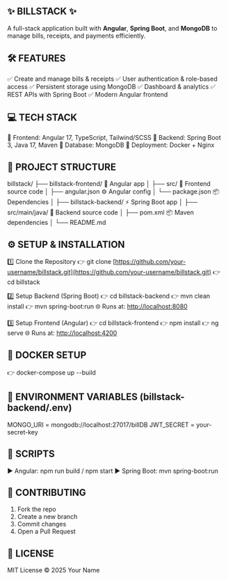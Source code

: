 ## ✨ BILLSTACK ✨

A full-stack application built with **Angular**, **Spring Boot**, and **MongoDB** to manage bills, receipts, and payments efficiently.

## 🛠 FEATURES

✅ Create and manage bills & receipts
✅ User authentication & role-based access
✅ Persistent storage using MongoDB
✅ Dashboard & analytics
✅ REST APIs with Spring Boot
✅ Modern Angular frontend

## 💻 TECH STACK

🔹 Frontend: Angular 17, TypeScript, Tailwind/SCSS
🔹 Backend: Spring Boot 3, Java 17, Maven
🔹 Database: MongoDB
🔹 Deployment: Docker + Nginx

## 📂 PROJECT STRUCTURE

billstack/
├── billstack-frontend/   🎨 Angular app
│   ├── src/              📂 Frontend source code
│   ├── angular.json      ⚙️ Angular config
│   └── package.json      📦 Dependencies
│
├── billstack-backend/    ⚡ Spring Boot app
│   ├── src/main/java/    📂 Backend source code
│   ├── pom.xml           📦 Maven dependencies
│
└── README.md

## ⚙️ SETUP & INSTALLATION

1️⃣ Clone the Repository
👉 git clone [https://github.com/your-username/billstack.git](https://github.com/your-username/billstack.git)
👉 cd billstack

2️⃣ Setup Backend (Spring Boot)
👉 cd billstack-backend
👉 mvn clean install
👉 mvn spring-boot\:run
🌐 Runs at: [http://localhost:8080](http://localhost:8080)

3️⃣ Setup Frontend (Angular)
👉 cd billstack-frontend
👉 npm install
👉 ng serve
🌐 Runs at: [http://localhost:4200](http://localhost:4200)

## 🐳 DOCKER SETUP

👉 docker-compose up --build

## 🔐 ENVIRONMENT VARIABLES (billstack-backend/.env)

MONGO\_URI = mongodb://localhost:27017/billDB
JWT\_SECRET = your-secret-key

## 📜 SCRIPTS

▶️ Angular: npm run build / npm start
▶️ Spring Boot: mvn spring-boot\:run

## 🤝 CONTRIBUTING

1. Fork the repo
2. Create a new branch
3. Commit changes
4. Open a Pull Request

## 📄 LICENSE

MIT License © 2025 Your Name